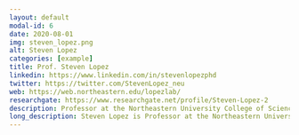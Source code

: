 ```yaml
---
layout: default
modal-id: 6
date: 2020-08-01
img: steven_lopez.png
alt: Steven Lopez
categories: [example]
title: Prof. Steven Lopez
linkedin: https://www.linkedin.com/in/stevenlopezphd
twitter: https://twitter.com/StevenLopez_neu
web: https://web.northeastern.edu/lopezlab/
researchgate: https://www.researchgate.net/profile/Steven-Lopez-2
description: Professor at the Northeastern University College of Science.
long_description: Steven Lopez is Professor at the Northeastern University College of Science (US). His group employs quantum mechanics and machine learning to discover new organic materials for renewable energy and photomedicine applications. They collaborate with experimental experts to create a feedback loop that speeds up discoveries. Their focus is on enhancing sustainable organic reactions using photocatalysis, particularly for cancer treatment through Photodynamic Therapy, and optimizing organic solar cells by manipulating material crystallinity and interfaces.
---
```

